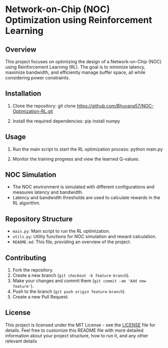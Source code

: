 # Network-on-Chip (NOC) Optimization using Reinforcement Learning

## Overview
This project focuses on optimizing the design of a Network-on-Chip (NOC) using Reinforcement Learning (RL). The goal is to minimize latency, maximize bandwidth, and efficiently manage buffer space, all while considering power constraints.

## Installation
1. Clone the repository:
git clone https://github.com/Bhuvana57/NOC-Optimization-RL.git

2. Install the required dependencies:
pip install numpy

## Usage
1. Run the main script to start the RL optimization process:
python main.py

2. Monitor the training progress and view the learned Q-values.

## NOC Simulation
- The NOC environment is simulated with different configurations and measures latency and bandwidth.
- Latency and bandwidth thresholds are used to calculate rewards in the RL algorithm.

## Repository Structure
- `main.py`: Main script to run the RL optimization.
- `utils.py`: Utility functions for NOC simulation and reward calculation.
- `README.md`: This file, providing an overview of the project.

## Contributing
1. Fork the repository.
2. Create a new branch (`git checkout -b feature-branch`).
3. Make your changes and commit them (`git commit -am 'Add new feature'`).
4. Push to the branch (`git push origin feature-branch`).
5. Create a new Pull Request.

## License
This project is licensed under the MIT License - see the [LICENSE](LICENSE) file for details.
Feel free to customize this README file with more detailed information about your project structure, how to run it, and any other relevant details
